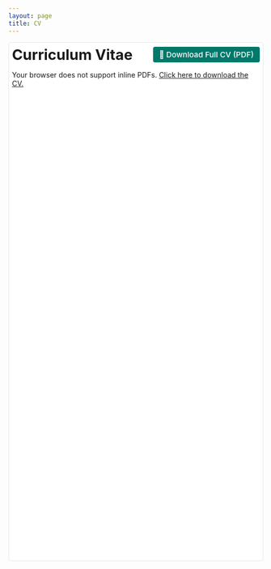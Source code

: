 ```yaml
---
layout: page
title: CV
---
```


<div class="section-box" 
     style="box-shadow:none; border:1px solid #e5e7eb; border-radius:4px; background:#ffffff; padding:6px;">

  <div style="display:flex; align-items:center; justify-content:space-between; flex-wrap:wrap; margin-bottom:6px;">
    <h1 style="margin:0; font-size:1.8rem;">Curriculum Vitae</h1>
    <a href="CV_zahra.pdf" download 
       style="background-color:#00796b; color:#fff; padding:6px 12px; border-radius:4px; text-decoration:none; font-weight:500; font-size:0.95rem;">
       📄 Download Full CV (PDF)
    </a>
  </div>

  <!-- Ultra-thin margin embed -->
  <object 
      data="CV_zahra.pdf#toolbar=0&navpanes=0&scrollbar=0" 
      type="application/pdf" 
      width="100%" 
      height="950px"
      style="border:none; background:#ffffff; margin:0; display:block;">
    <p>Your browser does not support inline PDFs. 
       <a href="CV_zahra.pdf">Click here to download the CV.</a>
    </p>
  </object>

</div>
